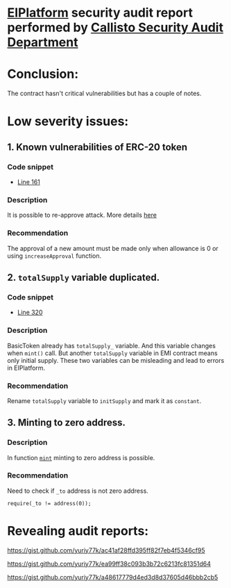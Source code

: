 # [EIPlatform](https://github.com/EIPlatform/EMI-Token/blob/master/EMI.sol) security audit report performed by [Callisto Security Audit Department](https://github.com/EthereumCommonwealth/Auditing)

# Conclusion:

The contract hasn't critical vulnerabilities but has a couple of notes.

# Low severity issues:

## 1. Known vulnerabilities of ERC-20 token

### Code snippet
* [Line 161](https://github.com/EIPlatform/EMI-Token/blob/9312d6ddb537b1c3e4299522786594d47c24a94c/EMI.sol#L161)

### Description

It is possible to re-approve attack. More details [here](https://docs.google.com/document/d/1YLPtQxZu1UAvO9cZ1O2RPXBbT0mooh4DYKjA_jp-RLM/edit)

### Recommendation

The approval of a new amount must be made only when allowance is 0 or using `increaseApproval` function.

## 2. `totalSupply` variable duplicated.

### Code snippet
* [Line 320](https://github.com/EIPlatform/EMI-Token/blob/9312d6ddb537b1c3e4299522786594d47c24a94c/EMI.sol#L320)

### Description

BasicToken already has `totalSupply_` variable. And this variable changes when `mint()` call. But another `totalSupply` variable in EMI contract means only initial supply. These two variables can be misleading and lead to errors in EIPlatform.

### Recommendation

Rename `totalSupply` variable to `initSupply` and mark it as `constant`.

## 3. Minting to zero address. 

### Description

In function [`mint`](https://github.com/EIPlatform/EMI-Token/blob/9312d6ddb537b1c3e4299522786594d47c24a94c/EMI.sol#L295) minting to zero address is possible.

### Recommendation

Need to check if `_to` address is not zero address.
```solidity
require(_to != address(0));
```



# Revealing audit reports:

https://gist.github.com/yuriy77k/ac41af28ffd395ff82f7eb4f5346cf95

https://gist.github.com/yuriy77k/ea99ff38c093b3b72c6213fc81351d64

https://gist.github.com/yuriy77k/a48617779d4ed3d8d37605d46bbb2cb5

